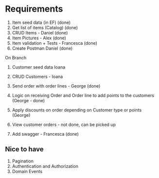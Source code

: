 # Requirements

1. Item seed data (in EF) (done)
1. Get list of items (Catalog) (done)
1. CRUD Items - Daniel (done)
1. Item Pictures - Alex (done)
1. Item validation + Tests - Francesca (done)
1. Create Postman Daniel (done)

On Branch

1. Customer seed data Ioana
1. CRUD Customers - Ioana

1. Send order with order lines - George (done)
1. Logic on receiving Order and Order line to add points to the customers (George - done)
1. Apply discounts on order depending on Customer type or points (George)
1. View customer orders - not done, can be picked up

1. Add swagger - Francesca (done)

## Nice to have

1. Pagination
1. Authentication and Authorization
1. Domain Events
